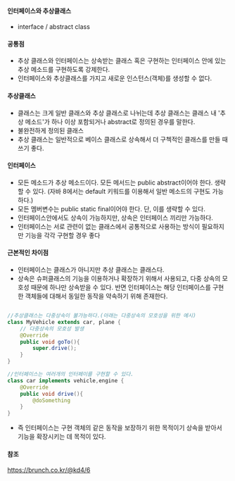 #### 인터페이스와 추상클래스
- interface / abstract class

#### 공통점
- 추상 클래스와 인터페이스는 상속받는 클래스 혹은 구현하는 인터페이스 안에 있는 추상 메소드를 구현하도록 강제한다. 
- 인터페이스와 추상클래스를 가지고 새로운 인스턴스(객체)를 생성할 수 없다.
 
#### 추상클래스
- 클래스는 크게 일반 클래스와 추상 클래스로 나뉘는데 추상 클래스는 클래스 내 '추상 메소드'가 하나 이상 포함되거나 abstract로 정의된 경우를 말한다.
- 불완전하게 정의된 클래스
- 추상 클래스는 일반적으로 베이스 클래스로 상속해서 더 구첵적인 클래스를 만들 때 쓰기 좋다.

#### 인터페이스
- 모든 메소드가 추상 메소드이다. 모든 메서드는 public abstract이어야 한다. 생략할 수 있다.  (자바 8에서는 default 키워드를 이용해서 일반 메소드의 구현도 가능하다.)
- 모든 멤버변수는 public static final이어야 한다. 단, 이를 생략할 수 있다. 
- 인터페이스안에서도 상속이 가능하지만, 상속은 인터페이스 끼리만 가능하다. 
- 인터페이스는 서로 관련이 없는 클래스에서 공통적으로 사용하는 방식이 필요하지만 기능을 각각 구현할 경우 좋다

#### 근본적인 차이점
- 인터페이스는 클래스가 아니지만 추상 클래스는 클래스다.
- 상속은 슈퍼클래스의 기능을 이용하거나 확장하기 위해서 사용되고, 다중 상속의 모호성 때문에 하나만 상속받을 수 있다. 반면 인터페이스는 해당 인터페이스를 구현한 객체들에 대해서 동일한 동작을 약속하기 위해 존재한다.

~~~ java

//추상클래스는 다중상속이 불가능하다.(아래는 다중상속의 모호성을 위한 예시)
class MyVehicle extends car, plane { 
    // 다중상속의 모호성 발생
    @Override
    public void goTo(){
        super.drive();    
    }
}

//인터페이스는 여러개의 인터페이를 구현할 수 있다.
class car implements vehicle,engine {
    @Override
    public void drive(){
        @doSomething
    }
}
~~~
- 즉 인터페이스는 구현 객체의 같은 동작을 보장하기 위한 목적이기 상속을 받아서 기능을 확장시키는 데 목적이 있다.


#### 참조
https://brunch.co.kr/@kd4/6
